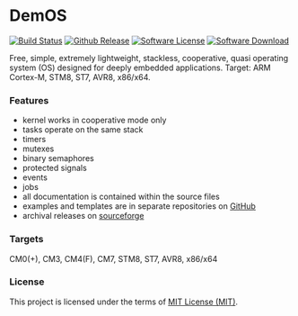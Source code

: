 # DemOS
  [![Build Status](https://travis-ci.org/stateos/DemOS.svg)](https://travis-ci.org/stateos/DemOS)
  [![Github Release](https://img.shields.io/github/release/stateos/DemOS.svg)](https://github.com/stateos/DemOS/releases)
  [![Software License](https://img.shields.io/github/license/stateos/DemOS.svg)](https://opensource.org/licenses/MIT)
  [![Software Download](https://img.shields.io/sourceforge/dt/demos.stateos.p.svg)](https://sourceforge.net/projects/demos.stateos.p/files/latest/download)

Free, simple, extremely lightweight, stackless, cooperative, quasi operating system (OS) designed for deeply embedded applications.
Target: ARM Cortex-M, STM8, ST7, AVR8, x86/x64.

### Features

- kernel works in cooperative mode only
- tasks operate on the same stack
- timers
- mutexes
- binary semaphores
- protected signals
- events
- jobs
- all documentation is contained within the source files
- examples and templates are in separate repositories on [GitHub](https://github.com/stateos)
- archival releases on [sourceforge](https://sourceforge.net/projects/demos.stateos.p)

### Targets

CM0(+), CM3, CM4(F), CM7, STM8, ST7, AVR8, x86/x64

### License

This project is licensed under the terms of [MIT License (MIT)](https://opensource.org/licenses/MIT).
